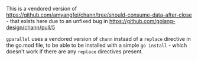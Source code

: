 This is a vendored version of https://github.com/amyangfei/chann/tree/should-consume-data-after-close - that exists here due to an unfixed bug in https://github.com/golang-design/chann/pull/5

`gparallel` uses a vendored version of `chann` instaad of a `replace` directive in the go.mod file, to be able to be installed with a simple `go install` - which doesn't work if there are any `replace` directives present.
